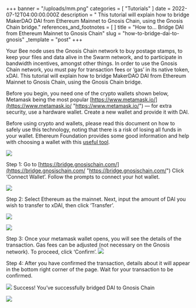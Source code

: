 +++
banner = "/uploads/mm.png"
categories = [ "Tutorials" ]
date = 2022-07-12T04:00:00.000Z
description = " This tutorial will explain how to bridge MakerDAO DAI from Ethereum Mainnet to Gnosis Chain, using the Gnosis Chain bridge."
references_and_footnotes = [ ]
title = "How to… Bridge DAI from Ethereum Mainnet to Gnosis Chain"
slug = "how-to-bridge-dai-to-gnosis"
_template = "post"
+++


Your Bee node uses the Gnosis Chain network to buy postage stamps, to keep your files and data alive in the Swarm network, and to participate in bandwidth incentives, amongst other things. In order to use the Gnosis Chain network, you must pay for transaction fees or ‘gas’ in its native token, xDAI. This tutorial will explain how to bridge MakerDAO DAI from Ethereum Mainnet to Gnosis Chain, using the Gnosis Chain bridge.

Before you begin, you need one of the crypto wallets shown below, Metamask being the most popular [https://www.metamask.io/](https://www.metamask.io/ "https://www.metamask.io/") — for extra security, use a hardware wallet. Create a new wallet and provide it with DAI.

Before using crypto and wallets, please read this document on how to safely use this technology, noting that there is a risk of losing all funds in your wallet. Ethereum Foundation provides some good information and help with choosing a wallet with this [useful tool](https://ethereum.org/en/wallets/find-wallet/).

![](/uploads/mm.png)

Step 1: Go to [https://bridge.gnosischain.com/](https://bridge.gnosischain.com/ "https://bridge.gnosischain.com/") Click ‘Connect Wallet’. Follow the prompts to connect your hot wallet.

![](https://miro.medium.com/max/1400/0*rBkDfbf1mZ9Y6NUJ)

Step 2: Select Ethereum as the mainnet. Next, input the amount of DAI you wish to transfer to xDAI, then click ‘Transfer’.

![](https://miro.medium.com/max/1400/0*_l1bqh3OsLnYyRc-)

![](https://miro.medium.com/max/1400/0*oo_pWDeqsp184z5f)

Step 3: Once your metamask wallet opens, you will see the details of the transaction. Gas fees can be adjusted (not necessary on the Gnosis network). To proceed, click ‘Confirm’.
![](https://miro.medium.com/max/1400/0*-20LpvQcLfe7AsU0)

Step 4: After you have confirmed the transaction, details about it will appear in the bottom right corner of the page. Wait for your transaction to be confirmed.

![](https://miro.medium.com/max/1400/0*099kHLNhGhYZ7-T5)
Success! You’ve successfully bridged DAI to Gnosis Chain

![](https://miro.medium.com/max/1400/0*EE3z1jTc3aaEw-3J)
